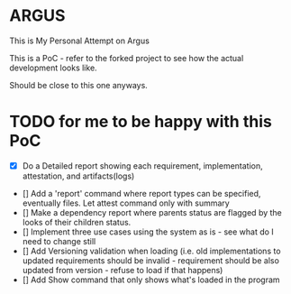 # ARGUS
This is My Personal Attempt on Argus

This is a PoC - refer to the forked project to see how the actual development looks like.

Should be close to this one anyways.




# TODO for me to be happy with this PoC

- [x] Do a Detailed report showing each requirement, implementation, attestation, and artifacts(logs)
- [] Add a 'report' command where report types can be specified, eventually files. Let attest command only with summary
- [] Make a dependency report where parents status are flagged by the looks of their children status.
- [] Implement three use cases using the system as is - see what do I need to change still
- [] Add Versioning validation when loading (i.e. old implementations to updated requirements should be invalid - requirement should be also updated from version - refuse to load if that happens)
- [] Add Show command that only shows what's loaded in the program
